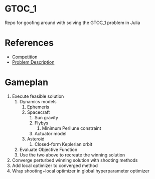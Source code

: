 # GTOC_1
Repo for goofing around with solving the GTOC_1 problem in Julia

# References
- [Competition](https://sophia.estec.esa.int/gtoc_portal/?page_id=13)
- [Problem Description](https://sophia.estec.esa.int/gtoc_portal/wp-content/uploads/2012/11/ACT-MEM-MAD-GTOC1-The-Problem_V4.pdf)

# Gameplan
1. Execute feasible solution
   1. Dynamics models
      1. Ephemeris
      2. Spacecraft
         1. Sun gravity
         2. Flybys
            1. Minimum Perilune constraint
         3. Actuator model
      3. Asteroid
         1. Closed-form Keplerian orbit
   2. Evaluate Objective Function
   3. Use the two above to recreate the winning solution
2. Converge perturbed winning solution with shooting methods
3. Add local optimizer to converged method
4. Wrap shooting+local optimizer in global hyperparameter optimizer
